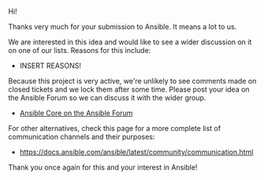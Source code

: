 Hi!

Thanks very much for your submission to Ansible. It means a lot to us.

We are interested in this idea and would like to see a wider discussion on it on one of our lists.
Reasons for this include:

* INSERT REASONS!

Because this project is very active, we're unlikely to see comments made on closed tickets and we lock them after some time.
Please post your idea on the Ansible Forum so we can discuss it with the wider group.

* [Ansible Core on the Ansible Forum](https://forum.ansible.com/tag/ansible-core)

For other alternatives, check this page for a more complete list of communication channels and their purposes:

* <https://docs.ansible.com/ansible/latest/community/communication.html>

Thank you once again for this and your interest in Ansible!
